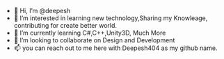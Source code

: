 - 👋 Hi, I’m @deepesh
- 👀 I’m interested in learning new technology,Sharing my Knowleage, contributing for create better world.
- 🌱 I’m currently learning C#,C++,Unity3D, Much More
- 💞️ I’m looking to collaborate on Design and Development
- 📫 you can reach out to me here with Deepesh404 as my github name.


<!---
deepesh404/deepesh404 is a ✨ special ✨ repository because its `README.md` (this file) appears on your GitHub profile.
You can click the Preview link to take a look at your changes.
--->
